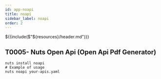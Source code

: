 ```yaml
---
id: app-noapi
title: noapi
sidebar_label: noapi
order: 2
---
```


${{include($"${resources}/header.md")}}

## T0005- Nuts Open Api (Open Api Pdf Generator)
```
nuts install noapi
# Example of usage
nuts noapi your-apis.yaml
```

